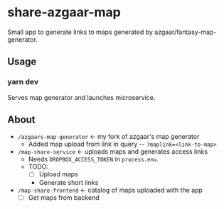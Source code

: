 # share-azgaar-map

Small app to generate links to maps generated by azgaar/fantasy-map-generator.

## Usage

### yarn dev

Serves map generator and launches microservice.

## About

- `/azgaars-map-generator` <- my fork of azgaar's map generator
  - Added map upload from link in query -- `?maplink=<link-to-map>`
- `/map-share-service` <- uploads maps and generates access links
  - Needs `DROPBOX_ACCESS_TOKEN` in `process.env`.
  - TODO:
    - [ ] Upload maps
    - Generate short links
- `/map-share-frontend` <- catalog of maps uploaded with the app
    - [ ] Get maps from backend

